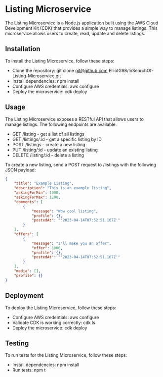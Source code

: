 # Listing Microservice

The Listing Microservice is a Node.js application built using the AWS Cloud Development Kit (CDK) that provides a simple way to manage listings. This microservice allows users to create, read, update and delete listings.

## Installation

To install the Listing Microservice, follow these steps:

-   Clone the repository: git clone git@github.com:ElliotG98/InSearchOf-Listing-Microservice.git
-   Install dependencies: npm install
-   Configure AWS credentials: aws configure
-   Deploy the microservice: cdk deploy

## Usage

The Listing Microservice exposes a RESTful API that allows users to manage listings. The following endpoints are available:

-   GET /listing - get a list of all listings
-   GET /listings/:id - get a specific listing by ID
-   POST /listings - create a new listing
-   PUT /listing/:id - update an existing listing
-   DELETE /listing/:id - delete a listing

To create a new listing, send a POST request to /listings with the following JSON payload:

```json
{
    "title": "Example Listing",
    "description": "This is an example listing",
    "askingForMin": 1000,
    "askingForMax": 1200,
    "comments": [
        {
            "message": "Wow cool listing",
            "profile": {},
            "postedAt": "'2023-04-14T07:52:51.167Z'"
        }
    ],
    "offers": [
        {
            "message": "I'll make you an offer",
            "offer": 1000,
            "profile": {},
            "postedAt": "'2023-04-14T07:52:51.167Z'"
        }
    ],
    "media": [],
    "profile": {}
}
```

## Deployment

To deploy the Listing Microservice, follow these steps:

-   Configure AWS credentials: aws configure
-   Validate CDK is working correctly: cdk ls
-   Deploy the microservice: cdk deploy

## Testing

To run tests for the Listing Microservice, follow these steps:

-   Install dependencies: npm install
-   Run tests: npm t
